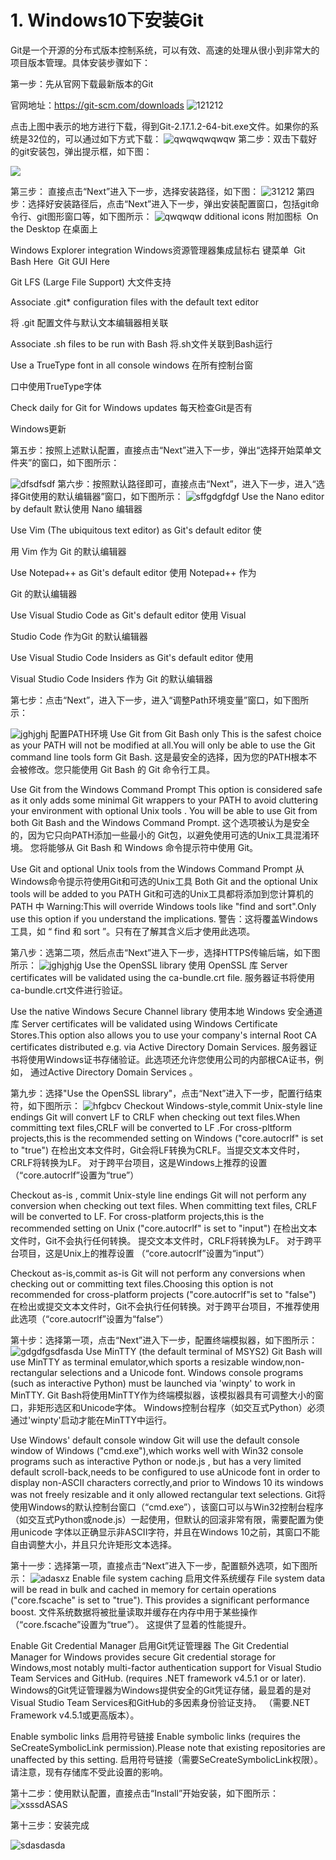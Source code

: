 # 1. Windows10下安装Git
Git是一个开源的分布式版本控制系统，可以有效、高速的处理从很小到非常大的项目版本管理。具体安装步骤如下：

第一步：先从官网下载最新版本的Git

官网地址：https://git-scm.com/downloads
![121212](_v_images/20200409233017001_16877290.png)

点击上图中表示的地方进行下载，得到Git-2.17.1.2-64-bit.exe文件。如果你的系统是32位的，可以通过如下方式下载：
![qwqwqwqwqw](_v_images/20200409233050102_1304246542.png)
第二步：双击下载好的git安装包，弹出提示框，如下图：

![](_v_images/20200409233116448_1954046165.png)

第三步： 直接点击“Next”进入下一步，选择安装路径，如下图：
![31212](https://img-blog.csdn.net/20180611112837136)
第四步：选择好安装路径后，点击“Next”进入下一步，弹出安装配置窗口，包括git命令行、git图形窗口等，如下图所示：
![qwqwqw](https://img-blog.csdn.net/20180611113643218)
dditional icons 附加图标
​
On the Desktop 在桌面上

Windows Explorer integration  Windows资源管理器集成鼠标右
键菜单
​
Git Bash Here
​
Git GUI Here

Git LFS (Large File Support)  大文件支持

Associate .git* configuration files with the default text editor  

将 .git 配置文件与默认文本编辑器相关联

Associate .sh files to be run with Bash  将.sh文件关联到Bash运行

Use a TrueType font in all console windows  在所有控制台窗

口中使用TrueType字体

Check daily for Git for Windows updates  每天检查Git是否有

Windows更新


第五步：按照上述默认配置，直接点击“Next”进入下一步，弹出“选择开始菜单文件夹”的窗口，如下图所示：

![dfsdfsdf](https://img-blog.csdn.net/20180611113809662)
第六步：按照默认路径即可，直接点击“Next”，进入下一步，进入“选择Git使用的默认编辑器”窗口，如下图所示：
![sffgdgfdgf](https://img-blog.csdn.net/20180611114642984)
Use the Nano editor by default  默认使用 Nano 编辑器

Use Vim (The ubiquitous text editor) as Git's default editor  使

用 Vim 作为 Git 的默认编辑器

Use Notepad++ as Git's default editor  使用 Notepad++ 作为 

Git 的默认编辑器

Use Visual Studio Code as Git's default editor  使用 Visual 

Studio Code 作为Git 的默认编辑器

Use Visual Studio Code Insiders as Git's default editor  使用

Visual Studio Code Insiders 作为 Git 的默认编辑器

第七步：点击“Next”，进入下一步，进入“调整Path环境变量”窗口，如下图所示：

![jghjghj](https://img-blog.csdn.net/20180611133722654)
配置PATH环境
Use Git from Git Bash only
This is the safest choice as your PATH will not be modified at all.You will only be able to use the Git command line tools form Git Bash.
这是最安全的选择，因为您的PATH根本不会被修改。您只能使用 Git Bash 的 Git 命令行工具。

Use Git from the Windows Command Prompt
This option is considered safe as it only adds some minimal Git wrappers to your PATH to avoid cluttering your environment with optional Unix tools . You will be able to use Git from both Git Bash and the Windows Command Prompt.
这个选项被认为是安全的，因为它只向PATH添加一些最小的 Git包，以避免使用可选的Unix工具混淆环境。 您将能够从 Git Bash 和 Windows 命令提示符中使用 Git。

Use Git and optional Unix tools from the Windows Command Prompt
从Windows命令提示符使用Git和可选的Unix工具
Both Git and the optional Unix tools will be added to you PATH
Git和可选的Unix工具都将添加到您计算机的 PATH 中
Warning:This will override Windows tools like "find and sort".Only use this option if you understand the implications.
警告：这将覆盖Windows工具，如 “ find 和 sort ”。只有在了解其含义后才使用此选项。

第八步：选第二项，然后点击“Next”进入下一步，选择HTTPS传输后端，如下图所示：
![jghjghjg](https://img-blog.csdn.net/20180611134343431)
Use the OpenSSL library
使用 OpenSSL 库
Server certificates will be validated using the ca-bundle.crt file.
服务器证书将使用ca-bundle.crt文件进行验证。

Use the native Windows Secure Channel library
使用本地 Windows 安全通道库
Server certificates will be validated using Windows Certificate Stores.This option also allows you to use your company's internal Root CA certificates distributed e.g. via Active Directory Domain Services.
服务器证书将使用Windows证书存储验证。此选项还允许您使用公司的内部根CA证书，例如， 通过Active Directory Domain Services 。

第九步：选择"Use the OpenSSL library"，点击“Next”进入下一步，配置行结束符，如下图所示：
![hfgbcv](https://img-blog.csdn.net/20180611134856670)
Checkout Windows-style,commit Unix-style line endings
Git will convert LF to CRLF when checking out text files.When committing text files,CRLF will be converted to LF .For cross-pltform projects,this is the recommended setting on Windows ("core.autocrlf" is set to "true")
在检出文本文件时，Git会将LF转换为CRLF。当提交文本文件时，CRLF将转换为LF。 对于跨平台项目，这是Windows上推荐的设置（“core.autocrlf”设置为“true”）

Checkout as-is , commit Unix-style line endings
Git will not perform any conversion when checking out text files. When committing text files, CRLF will be converted to LF. For cross-platform projects,this is the recommended setting on Unix ("core.autocrlf" is set to "input")
在检出文本文件时，Git不会执行任何转换。 提交文本文件时，CRLF将转换为LF。 对于跨平台项目，这是Unix上的推荐设置 （“core.autocrlf”设置为“input”）

Checkout as-is,commit as-is
Git will not perform any conversions when checking out or committing text files.Choosing this option is not recommended for cross-platform projects ("core.autocrlf"is set to "false")
在检出或提交文本文件时，Git不会执行任何转换。对于跨平台项目，不推荐使用此选项（“core.autocrlf”设置为“false”）

第十步：选择第一项，点击“Next”进入下一步，配置终端模拟器，如下图所示：
![gdgdfgsdfasda](https://img-blog.csdn.net/20180611135510347)
Use MinTTY (the default terminal of MSYS2)
Git Bash will use MinTTY as terminal emulator,which sports a resizable window,non-rectangular selections and a Unicode font. Windows console programs (such as interactive Python) must be launched via 'winpty' to work in MinTTY.
Git Bash将使用MinTTY作为终端模拟器，该模拟器具有可调整大小的窗口，非矩形选区和Unicode字体。 Windows控制台程序（如交互式Python）必须通过'winpty'启动才能在MinTTY中运行。

Use Windows' default console window
Git will use the default console window of Windows ("cmd.exe"),which works well with Win32 console programs such as interactive Python or node.js , but has a very limited default scroll-back,needs to be configured to use aUnicode font in order to display non-ASCII characters correctly,and prior to Windows 10 its windows was not freely resizable and it only allowed rectangular text selections.
Git将使用Windows的默认控制台窗口（“cmd.exe”），该窗口可以与Win32控制台程序（如交互式Python或node.js）一起使用，但默认的回滚非常有限，需要配置为使用unicode 字体以正确显示非ASCII字符，并且在Windows 10之前，其窗口不能自由调整大小，并且只允许矩形文本选择。

第十一步：选择第一项，直接点击“Next”进入下一步，配置额外选项，如下图所示：
![adasxz](https://img-blog.csdn.net/20180611140236773)
Enable file system caching
启用文件系统缓存
File system data will be read in bulk and cached in memory for certain operations ("core.fscache" is set to "true"). This provides a significant performance boost.
文件系统数据将被批量读取并缓存在内存中用于某些操作（“core.fscache”设置为“true”）。 这提供了显着的性能提升。

Enable Git Credential Manager
启用Git凭证管理器
The Git Credential Manager for Windows provides secure Git credential storage for Windows,most notably multi-factor authentication support for Visual Studio Team Services and GitHub. (requires .NET framework v4.5.1 or or later).
Windows的Git凭证管理器为Windows提供安全的Git凭证存储，最显着的是对Visual Studio Team Services和GitHub的多因素身份验证支持。 （需要.NET Framework v4.5.1或更高版本）。

Enable symbolic links
启用符号链接
Enable symbolic links (requires the SeCreateSymbolicLink permission).Please note that existing repositories are unaffected by this setting.
启用符号链接（需要SeCreateSymbolicLink权限）。请注意，现有存储库不受此设置的影响。

第十二步：使用默认配置，直接点击“Install”开始安装，如下图所示：
![xsssdASAS](https://img-blog.csdn.net/20180611140704212)

第十三步：安装完成

![sdasdasda](https://img-blog.csdn.net/20180611140818492)